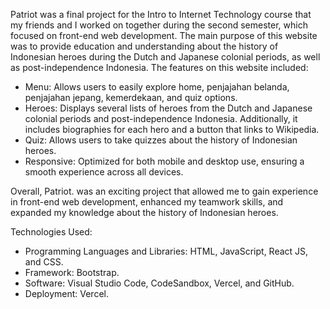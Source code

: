 Patriot was a final project for the Intro to Internet Technology course that my friends and I worked on together during the second semester, which focused on front-end web development. The main purpose of this website was to provide education and understanding about the history of Indonesian heroes during the Dutch and Japanese colonial periods, as well as post-independence Indonesia. The features on this website included:

- Menu: Allows users to easily explore home, penjajahan belanda, penjajahan jepang, kemerdekaan, and quiz options.
- Heroes: Displays several lists of heroes from the Dutch and Japanese colonial periods and post-independence Indonesia. Additionally, it includes biographies for each hero and a button that links to Wikipedia.
- Quiz: Allows users to take quizzes about the history of Indonesian heroes.
- Responsive: Optimized for both mobile and desktop use, ensuring a smooth experience across all devices.

Overall, Patriot. was an exciting project that allowed me to gain experience in front-end web development, enhanced my teamwork skills, and expanded my knowledge about the history of Indonesian heroes.

Technologies Used:
- Programming Languages and Libraries: HTML, JavaScript, React JS, and CSS.
- Framework: Bootstrap.
- Software: Visual Studio Code, CodeSandbox, Vercel, and GitHub.
- Deployment: Vercel.
